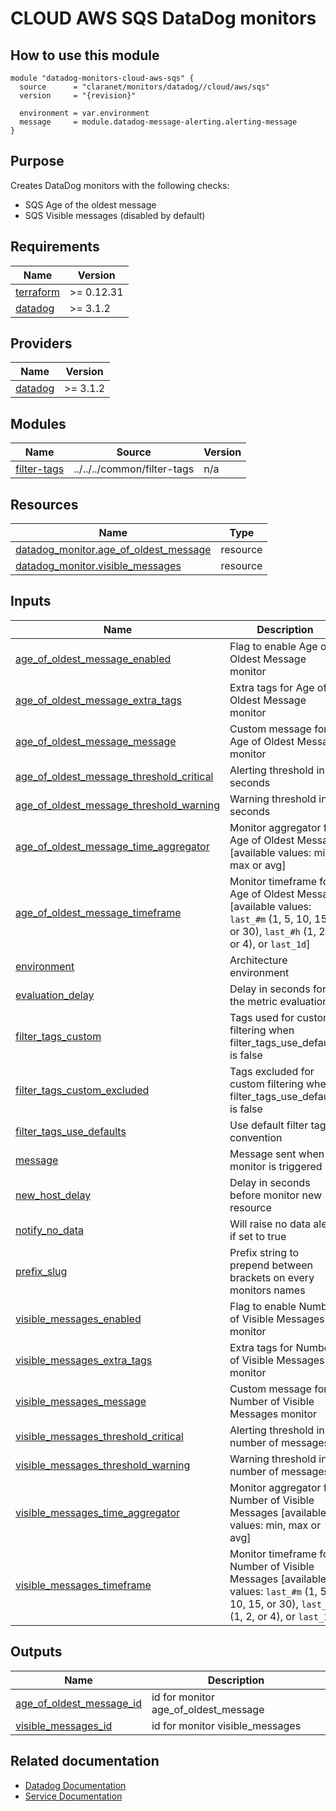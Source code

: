 # CLOUD AWS SQS DataDog monitors

## How to use this module

```hcl
module "datadog-monitors-cloud-aws-sqs" {
  source      = "claranet/monitors/datadog//cloud/aws/sqs"
  version     = "{revision}"

  environment = var.environment
  message     = module.datadog-message-alerting.alerting-message
}

```

## Purpose

Creates DataDog monitors with the following checks:

- SQS Age of the oldest message
- SQS Visible messages (disabled by default)

## Requirements

| Name | Version |
|------|---------|
| <a name="requirement_terraform"></a> [terraform](#requirement\_terraform) | >= 0.12.31 |
| <a name="requirement_datadog"></a> [datadog](#requirement\_datadog) | >= 3.1.2 |

## Providers

| Name | Version |
|------|---------|
| <a name="provider_datadog"></a> [datadog](#provider\_datadog) | >= 3.1.2 |

## Modules

| Name | Source | Version |
|------|--------|---------|
| <a name="module_filter-tags"></a> [filter-tags](#module\_filter-tags) | ../../../common/filter-tags | n/a |

## Resources

| Name | Type |
|------|------|
| [datadog_monitor.age_of_oldest_message](https://registry.terraform.io/providers/DataDog/datadog/latest/docs/resources/monitor) | resource |
| [datadog_monitor.visible_messages](https://registry.terraform.io/providers/DataDog/datadog/latest/docs/resources/monitor) | resource |

## Inputs

| Name | Description | Type | Default | Required |
|------|-------------|------|---------|:--------:|
| <a name="input_age_of_oldest_message_enabled"></a> [age\_of\_oldest\_message\_enabled](#input\_age\_of\_oldest\_message\_enabled) | Flag to enable Age of Oldest Message monitor | `string` | `"true"` | no |
| <a name="input_age_of_oldest_message_extra_tags"></a> [age\_of\_oldest\_message\_extra\_tags](#input\_age\_of\_oldest\_message\_extra\_tags) | Extra tags for Age of Oldest Message monitor | `list(string)` | `[]` | no |
| <a name="input_age_of_oldest_message_message"></a> [age\_of\_oldest\_message\_message](#input\_age\_of\_oldest\_message\_message) | Custom message for Age of Oldest Message monitor | `string` | `""` | no |
| <a name="input_age_of_oldest_message_threshold_critical"></a> [age\_of\_oldest\_message\_threshold\_critical](#input\_age\_of\_oldest\_message\_threshold\_critical) | Alerting threshold in seconds | `number` | `600` | no |
| <a name="input_age_of_oldest_message_threshold_warning"></a> [age\_of\_oldest\_message\_threshold\_warning](#input\_age\_of\_oldest\_message\_threshold\_warning) | Warning threshold in seconds | `number` | `300` | no |
| <a name="input_age_of_oldest_message_time_aggregator"></a> [age\_of\_oldest\_message\_time\_aggregator](#input\_age\_of\_oldest\_message\_time\_aggregator) | Monitor aggregator for Age of Oldest Message [available values: min, max or avg] | `string` | `"min"` | no |
| <a name="input_age_of_oldest_message_timeframe"></a> [age\_of\_oldest\_message\_timeframe](#input\_age\_of\_oldest\_message\_timeframe) | Monitor timeframe for Age of Oldest Message [available values: `last_#m` (1, 5, 10, 15, or 30), `last_#h` (1, 2, or 4), or `last_1d`] | `string` | `"last_30m"` | no |
| <a name="input_environment"></a> [environment](#input\_environment) | Architecture environment | `string` | n/a | yes |
| <a name="input_evaluation_delay"></a> [evaluation\_delay](#input\_evaluation\_delay) | Delay in seconds for the metric evaluation | `number` | `900` | no |
| <a name="input_filter_tags_custom"></a> [filter\_tags\_custom](#input\_filter\_tags\_custom) | Tags used for custom filtering when filter\_tags\_use\_defaults is false | `string` | `"*"` | no |
| <a name="input_filter_tags_custom_excluded"></a> [filter\_tags\_custom\_excluded](#input\_filter\_tags\_custom\_excluded) | Tags excluded for custom filtering when filter\_tags\_use\_defaults is false | `string` | `""` | no |
| <a name="input_filter_tags_use_defaults"></a> [filter\_tags\_use\_defaults](#input\_filter\_tags\_use\_defaults) | Use default filter tags convention | `string` | `"true"` | no |
| <a name="input_message"></a> [message](#input\_message) | Message sent when a monitor is triggered | `any` | n/a | yes |
| <a name="input_new_host_delay"></a> [new\_host\_delay](#input\_new\_host\_delay) | Delay in seconds before monitor new resource | `number` | `300` | no |
| <a name="input_notify_no_data"></a> [notify\_no\_data](#input\_notify\_no\_data) | Will raise no data alert if set to true | `bool` | `true` | no |
| <a name="input_prefix_slug"></a> [prefix\_slug](#input\_prefix\_slug) | Prefix string to prepend between brackets on every monitors names | `string` | `""` | no |
| <a name="input_visible_messages_enabled"></a> [visible\_messages\_enabled](#input\_visible\_messages\_enabled) | Flag to enable Number of Visible Messages monitor | `string` | `"false"` | no |
| <a name="input_visible_messages_extra_tags"></a> [visible\_messages\_extra\_tags](#input\_visible\_messages\_extra\_tags) | Extra tags for Number of Visible Messages monitor | `list(string)` | `[]` | no |
| <a name="input_visible_messages_message"></a> [visible\_messages\_message](#input\_visible\_messages\_message) | Custom message for Number of Visible Messages monitor | `string` | `""` | no |
| <a name="input_visible_messages_threshold_critical"></a> [visible\_messages\_threshold\_critical](#input\_visible\_messages\_threshold\_critical) | Alerting threshold in number of messages | `number` | `2` | no |
| <a name="input_visible_messages_threshold_warning"></a> [visible\_messages\_threshold\_warning](#input\_visible\_messages\_threshold\_warning) | Warning threshold in number of messages | `number` | `1` | no |
| <a name="input_visible_messages_time_aggregator"></a> [visible\_messages\_time\_aggregator](#input\_visible\_messages\_time\_aggregator) | Monitor aggregator for Number of Visible Messages [available values: min, max or avg] | `string` | `"min"` | no |
| <a name="input_visible_messages_timeframe"></a> [visible\_messages\_timeframe](#input\_visible\_messages\_timeframe) | Monitor timeframe for Number of Visible Messages [available values: `last_#m` (1, 5, 10, 15, or 30), `last_#h` (1, 2, or 4), or `last_1d`] | `string` | `"last_30m"` | no |

## Outputs

| Name | Description |
|------|-------------|
| <a name="output_age_of_oldest_message_id"></a> [age\_of\_oldest\_message\_id](#output\_age\_of\_oldest\_message\_id) | id for monitor age\_of\_oldest\_message |
| <a name="output_visible_messages_id"></a> [visible\_messages\_id](#output\_visible\_messages\_id) | id for monitor visible\_messages |
## Related documentation
* [Datadog Documentation](https://docs.datadoghq.com/integrations/amazon_sqs/)
* [Service Documentation](https://docs.aws.amazon.com/sqs/index.html)
